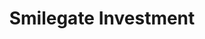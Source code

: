 ---
layout: firm_page
title: "Smilegate Investment"
id: "smilegateinvestment.com"
permalink: "/smilegateinvestmentsmilegateinvestment.com/"
website: "https://www.smilegateinvestment.com/"
offices: "Seoul (Republic of Korea)"
investment_stages: "Series A, Series B, Series C"
portfolio_companies: ""
portfolio_link: "http://www.smilegateinvestment.com/portfolio.html?v=4"
investment_markets: "Bio & Health, ICT, Life & Environment, Entertainment"
founded_year: "1999"
description: "Smilegate Investment believes that the future is different from the present and aims to create a better future through its investments. They describe themselves as Mega Value Innovators."
linkedin: "https://www.linkedin.com/company/smilegate-investment/"
twitter: ""
instagram: ""
team_page: "http://www.smilegateinvestment.com/team.html?v=4"
investor_type: "Venture Capital, Private Equity"
crunchbase: "https://www.crunchbase.com/organization/smilegate-investment"
pitchbook: "https://pitchbook.com/profiles/investor/111498-04"

# SEO Optimization
meta_title: "Smilegate Investment - VC Firm - projectstartups.com"
meta_description: "Smilegate Investment, Smilegate Investment believes that the future is different from the present and aims to create a better future through its investments. They describe ..."
meta_keywords: "Smilegate Investment, Bio & Health, ICT, Life & Environment, Entertainment, VC firm, venture capital, startup investor, projectstartups.com"
canonical_url: "https://vc.projectstartups.com/smilegateinvestmentsmilegateinvestment.com/"
---